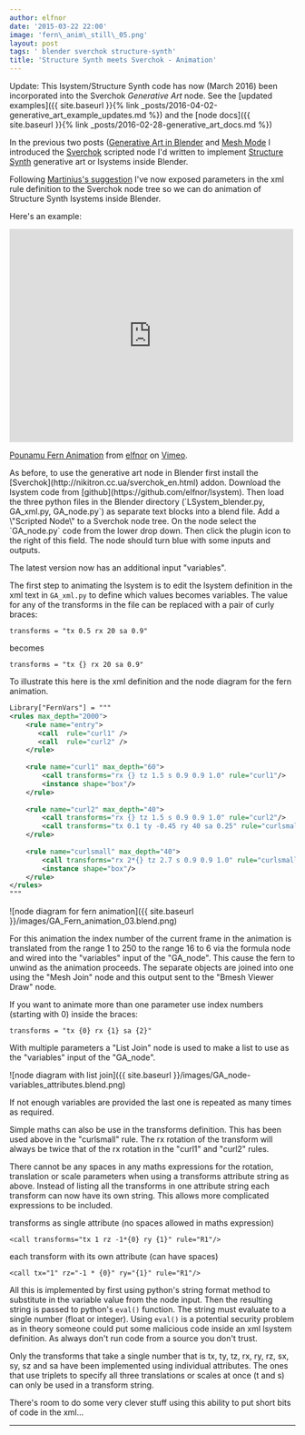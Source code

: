 ```yaml
---
author: elfnor
date: '2015-03-22 22:00'
image: 'fern\_anim\_still\_05.png'
layout: post
tags: ' blender sverchok structure-synth'
title: 'Structure Synth meets Sverchok - Animation'
---
```


Update: This lsystem/Structure Synth code has now (March 2016) been incorporated into the Sverchok *Generative Art* node. See the [updated examples]({{ site.baseurl }}{% link _posts/2016-04-02-generative_art_example_updates.md %}) and the [node docs]({{ site.baseurl }}{% link _posts/2016-02-28-generative_art_docs.md %})

In the previous two posts ([Generative Art in Blender](%7Bfilename%7Dstructure%20synth_meets_sverchok.md) and [Mesh Mode](%7Bfilename%7Dstructure%20synth_meets_sverchok_02.md) I introduced the [Sverchok](http://nikitron.cc.ua/sverchok_en.html) scripted node I\'d written to implement [Structure Synth](http://structuresynth.sourceforge.net/) generative art or lsystems inside Blender.

Following [Martinius\'s suggestion]() I\'ve now exposed parameters in the xml rule definition to the Sverchok node tree so we can do animation of Structure Synth lsystems inside Blender.

Here\'s an example:

<iframe src="https://player.vimeo.com/video/123063760?title=0&byline=0&portrait=0" width="500" height="375" frameborder="0" webkitallowfullscreen mozallowfullscreen allowfullscreen>
</iframe>
<p><a href="https://vimeo.com/123063760">Pounamu Fern Animation</a> from <a href="https://vimeo.com/user38620121">elfnor</a> on <a href="https://vimeo.com">Vimeo</a>.</p>
As before, to use the generative art node in Blender first install the [Sverchok](http://nikitron.cc.ua/sverchok_en.html) addon. Download the lsystem code from [github](https://github.com/elfnor/lsystem). Then load the three python files in the Blender directory (`LSystem_blender.py, GA_xml.py, GA_node.py`) as separate text blocks into a blend file. Add a \"Scripted Node\" to a Sverchok node tree. On the node select the `GA_node.py` code from the lower drop down. Then click the plugin icon to the right of this field. The node should turn blue with some inputs and outputs.

The latest version now has an additional input \"variables\".

The first step to animating the lsystem is to edit the lsystem definition in the xml text in `GA_xml.py` to define which values becomes variables. The value for any of the transforms in the file can be replaced with a pair of curly braces:

    transforms = "tx 0.5 rx 20 sa 0.9"

becomes

    transforms = "tx {} rx 20 sa 0.9"

To illustrate this here is the xml definition and the node diagram for the fern animation.

```xml
Library["FernVars"] = """
<rules max_depth="2000">
    <rule name="entry">
       <call  rule="curl1" />  
       <call  rule="curl2" />      
    </rule>
    
    <rule name="curl1" max_depth="60">
        <call transforms="rx {} tz 1.5 s 0.9 0.9 1.0" rule="curl1"/>
        <instance shape="box"/>        
    </rule>
    
    <rule name="curl2" max_depth="40">
        <call transforms="rx {} tz 1.5 s 0.9 0.9 1.0" rule="curl2"/>
        <call transforms="tx 0.1 ty -0.45 ry 40 sa 0.25" rule="curlsmall" />     
    </rule>    
    
    <rule name="curlsmall" max_depth="40">
        <call transforms="rx 2*{} tz 2.7 s 0.9 0.9 1.0" rule="curlsmall"/>
        <instance shape="box"/>     
    </rule>    
</rules>
"""
```

![node diagram for fern animation]({{ site.baseurl }}/images/GA_Fern_animation_03.blend.png)

For this animation the index number of the current frame in the animation is translated from the range 1 to 250 to the range 16 to 6 via the formula node and wired into the \"variables\" input of the \"GA\_node\". This cause the fern to unwind as the animation proceeds. The separate objects are joined into one using the \"Mesh Join\" node and this output sent to the \"Bmesh Viewer Draw\" node.

If you want to animate more than one parameter use index numbers (starting with 0) inside the braces:

    transforms = "tx {0} rx {1} sa {2}"

With multiple parameters a \"List Join\" node is used to make a list to use as the \"variables\" input of the \"GA\_node\".

![node diagram with list join]({{ site.baseurl }}/images/GA_node-variables_attributes.blend.png)

If not enough variables are provided the last one is repeated as many times as required.

Simple maths can also be use in the transforms definition. This has been used above in the \"curlsmall\" rule. The rx rotation of the transform will always be twice that of the rx rotation in the \"curl1\" and \"curl2\" rules.

There cannot be any spaces in any maths expressions for the rotation, translation or scale parameters when using a transforms attribute string as above. Instead of listing all the transforms in one attribute string each transform can now have its own string. This allows more complicated expressions to be included.

transforms as single attribute (no spaces allowed in maths expression)

    <call transforms="tx 1 rz -1*{0} ry {1}" rule="R1"/>

each transform with its own attribute (can have spaces)

    <call tx="1" rz="-1 * {0}" ry="{1}" rule="R1"/>

All this is implemented by first using python\'s string format method to substitute in the variable value from the node input. Then the resulting string is passed to python\'s `eval()` function. The string must evaluate to a single number (float or integer). Using `eval()` is a potential security problem as in theory someone could put some malicious code inside an xml lsystem definition. As always don\'t run code from a source you don\'t trust.

Only the transforms that take a single number that is tx, ty, tz, rx, ry, rz, sx, sy, sz and sa have been implemented using individual attributes. The ones that use triplets to specify all three translations or scales at once (t and s) can only be used in a transform string.

There\'s room to do some very clever stuff using this ability to put short bits of code in the xml\...

------------------------------------------------------------------------
